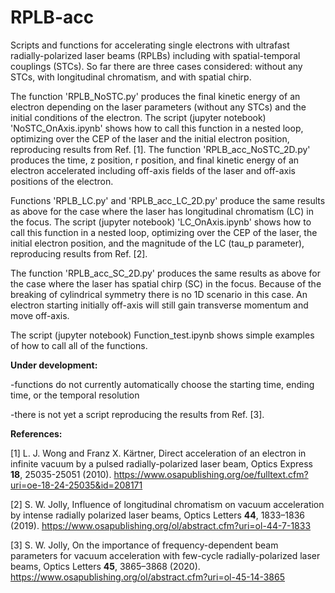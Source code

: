 # RPLB-acc
Scripts and functions for accelerating single electrons with ultrafast radially-polarized laser beams (RPLBs) including with spatial-temporal couplings (STCs). So far there are three cases considered: without any STCs, with longitudinal chromatism, and with spatial chirp.

The function 'RPLB_NoSTC.py' produces the final kinetic energy of an electron depending on the laser parameters (without any STCs) and the initial conditions of the electron. The script (jupyter notebook) 'NoSTC_OnAxis.ipynb' shows how to call this function in a nested loop, optimizing over the CEP of the laser and the initial electron position, reproducing results from Ref. [1]. The function 'RPLB_acc_NoSTC_2D.py' produces the time, z position, r position, and final kinetic energy of an electron accelerated including off-axis fields of the laser and off-axis positions of the electron.

Functions 'RPLB_LC.py' and 'RPLB_acc_LC_2D.py' produce the same results as above for the case where the laser has longitudinal chromatism (LC) in the focus. The script (jupyter notebook) 'LC_OnAxis.ipynb' shows how to call this function in a nested loop, optimizing over the CEP of the laser, the initial electron position, and the magnitude of the LC (tau_p parameter), reproducing results from Ref. [2].

The function 'RPLB_acc_SC_2D.py' produces the same results as above for the case where the laser has spatial chirp (SC) in the focus. Because of the breaking of cylindrical symmetry there is no 1D scenario in this case. An electron starting initially off-axis will still gain transverse momentum and move off-axis.

The script (jupyter notebook) Function_test.ipynb shows simple examples of how to call all of the functions.

<b>Under development:</b>

-functions do not currently automatically choose the starting time, ending time, or the temporal resolution

-there is not yet a script reproducing the results from Ref. [3].

<b>References:</b>

[1] L. J. Wong and Franz X. Kärtner, Direct acceleration of an electron in infinite vacuum by a pulsed radially-polarized laser beam, Optics Express <b>18</b>, 25035-25051 (2010). https://www.osapublishing.org/oe/fulltext.cfm?uri=oe-18-24-25035&id=208171

[2] S. W. Jolly, Influence of longitudinal chromatism on vacuum acceleration by intense radially polarized laser beams, Optics Letters <b>44</b>, 1833–1836 (2019). https://www.osapublishing.org/ol/abstract.cfm?uri=ol-44-7-1833

[3] S. W. Jolly, On the importance of frequency-dependent beam parameters for vacuum acceleration with few-cycle radially-polarized laser beams, Optics Letters <b>45</b>, 3865–3868 (2020). https://www.osapublishing.org/ol/abstract.cfm?uri=ol-45-14-3865 
